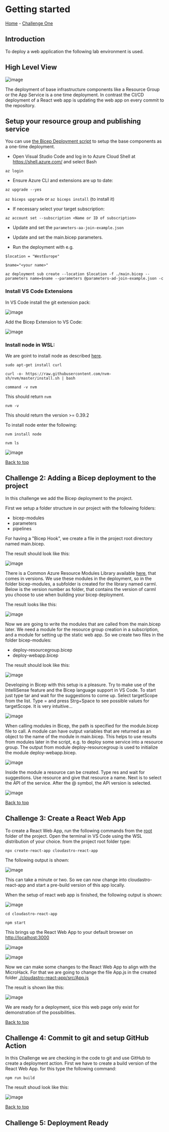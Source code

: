 
# **Getting started**

[Home](./../README.md) - [Challenge One](./01-Challenge1.md)

## **Introduction**

To deploy a web application the following lab environment is used.

## **High Level View**

![image](./../.images/high-level-view.png)

The deployment of base infrastructure components like a Resource Group or the App Service is a one time deployment. In contrast the CI/CD deployment of a React web app is updating the web app on every commit to the repository.

## **Setup your resource group and publishing service**

You can use [the Bicep Deployment script](./../main.bicep) to setup the base components as a one-time deployment.

- Open Visual Studio Code and log in to Azure Cloud Shell at https://shell.azure.com/ and select Bash

`az login`

- Ensure Azure CLI and extensions are up to date:

`az upgrade --yes`

`az biceps upgrade`  or `az biceps install` (to install it)

- If necessary select your target subscription:

`az account set --subscription <Name or ID of subscription>`

- Update and set the `parameters-aa-join-example.json`

- Update and set the main.bicep parameters.

- Run the deployment with e.g.

`$location = "WestEurope"`

`$name="<your name>"`

`az deployment sub create --location $location -f ./main.bicep --parameters name=$name --parameters @parameters-ad-join-example.json -c`

### **Install VS Code Extensions**

  In VS Code install the git extension pack:

  ![image](./.images/01-git-extension-pack.png)

  Add the Bicep Extension to VS Code:

  ![image](./.images/02-bicep-extension.png)

### **Install node in WSL:**
  
  We are goint to install node as described [here](https://learn.microsoft.com/en-us/windows/dev-environment/javascript/nodejs-on-wsl).

  `sudo apt-get install curl`

  `curl -o- https://raw.githubusercontent.com/nvm-sh/nvm/master/install.sh | bash`

  `command -v nvm`

  This should return `nvm`

  `nvm -v`

  This should return the version >= 0.39.2

  To install node enter the following:

  `nvm install node`

  `nvm ls`

  ![image](./.images/03-node-installation.png)

  [Back to top](#01-build-your-modern-web-application)

## **Challenge 2: Adding a Bicep deployment to the project**

In this challenge we add the Bicep deployment to the project.
  
First we setup a folder structure in our project with the following folders:

- bicep-modules  
- parameters  
- pipelines
  
For having a "Bicep Hook", we create a file in the project root directory named main.bicep.
  
The result should look like this:

![image](./.images/04-folder-structure.png)

There is a Common Azure Resource Modules Library available [here](https://github.com/Azure/ResourceModules), that comes in versions. We use these modules in the deployment, so in the folder bicep-modules, a subfolder is created for the library named carml.
Below is the version number as folder, that contains the version of carml you choose to use when building your bicep deployment.
  
The result looks like this:

![image](./.images/05-carml-structure.png)

Now we are going to write the modules that are called from the main.bicep later. We need a module for the resource group creation in a subscription, and a module for setting up the static web app.
So we create two files in the folder bicep-modules:

- deploy-resourcegroup.bicep
- deploy-webapp.bicep

The result should look like this:

![image](./.images/06-bicep-module-files.png)

Developing in Bicep with this setup is a pleasure. Try to make use of the IntelliSense feature and the Bicep language support in VS Code. To start just type tar and wait for the suggestions to come up. Select targetScope from the list. Type = and press Strg+Space to see possible values for targetScope. It is very intuitive...

![image](./.images/07-bicep-main.png)

When calling modules in Bicep, the path is specified for the module.bicep file to call. A module can have output variables that are returned as an object to the name of the module in main.bicep. This helps to use results from modules later in the script, e.g. to deploy some service into a resource group. The output from module deploy-resourcegroup is used to initialize the module deploy-webapp.bicep.

![image](./.images/08-bicep-main-modules.png)

Inside the module a resource can be created. Type res and wait for suggestions. Use resource and give that resource a name. Next is to select the API of the service. After the @ symbol, the APi version is selected.

![image](./.images/09-bicep-module-rg.png)

[Back to top](#01-build-your-modern-web-application)

## **Challenge 3: Create a React Web App**

  To create a React Web App, run the following commands from the [root](./) folder of the project.
  Open the terminal in VS Code using the WSL distribution of your choice. from the project root folder   type:
  
  `npx create-react-app cloudastro-react-app`
  
  The following output is shown:
  
  ![image](./.images/11-react-app-creation.png)
  
  This can take a minute or two.
  So we can now change into cloudastro-react-app and start a pre-build version of this app locally.
  
  When the setup of react web app is finished, the following output is shown:
  
  ![image](./.images/12-react-app-result.png)
  
  `cd cloudastro-react-app`
  
  `npm start`
  
  This brings up the React Web App to your default browser on [http://localhost:3000](http://localhost:3000)
  
  ![image](./.images/13-react-app-starting.png)
  
  ![image](./.images/14-react-app-running.png)
  
  Now we can make some changes to the React Web App to align with the MicroHack.
  For that we are going to change the file App.js in the created folder [./cloudastro-react-app/src/App.js](./cloudastro-react-app/src/App.js)

  The result is shown like this:
  
  ![image](./.images/15-react-web-app-customized.png)
  
  We are ready for a deployment, sice this web page only exist for demonstration of the possibilities.
  
  [Back to top](#01-build-your-modern-web-application)

## **Challenge 4: Commit to git and setup GitHub Action**

In this Challenge we are checking in the code to git and use GitHub to create a deployment action.
First we have to create a build version of the React Web App. for this type the following command:

`npm run build`

The result shoud look like this:

![image](./.images/17-react-web-app-compiled-successfully.png)

[Back to top](#01-build-your-modern-web-application)

## **Challenge 5: Deployment Ready**

